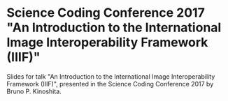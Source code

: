 # Science Coding Conference 2017 "An Introduction to the International Image Interoperability Framework (IIIF)" 

Slides for talk "An Introduction to the International Image Interoperability Framework (IIIF)", presented in the
Science Coding Conference 2017 by Bruno P. Kinoshita.
